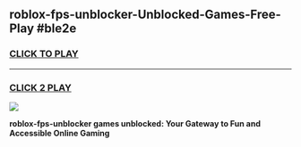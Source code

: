 
## roblox-fps-unblocker-Unblocked-Games-Free-Play #ble2e
<h3>
<a href="https://us.freeplayer.one?title=roblox-fps-unblocker&ref=9M">CLICK TO PLAY</a></h3>
<hr>

<h3>
<a href="https://us.freeplayer.one?title=roblox-fps-unblocker&ref=9M">CLICK 2 PLAY</a>
  
</h3>

<a href="https://us.freeplayer.one?title=roblox-fps-unblocker&ref=9M"><img src="https://clearcache.store/games.png"></a>


**roblox-fps-unblocker games unblocked: Your Gateway to Fun and Accessible Online Gaming**
